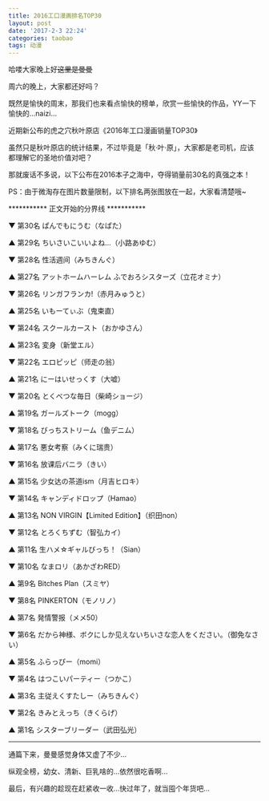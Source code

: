 ```yaml
---
title: 2016工口漫画排名TOP30
layout: post
date: '2017-2-3 22:24'
categories: taobao
tags: 动漫
---
```

哈喽大家晚上好~~这里是曼曼~~

周六的晚上，大家都还好吗？

既然是愉快的周末，那我们也来看点愉快的榜单，欣赏一些愉快的作品，YY一下愉快的...naizi...


近期新公布的虎之穴秋叶原店《2016年工口漫画销量TOP30》

虽然只是秋叶原店的统计结果，不过毕竟是「秋·叶·原」，大家都是老司机，应该都理解它的圣地价值对吧？

那就废话不多说，以下公布在2016本子之海中，夺得销量前30名的真强之本！

PS：由于微淘存在图片数量限制，以下排名两张图放在一起，大家看清楚哦~

*********** 正文开始的分界线 ***********

▼ 第30名 ぱんでもにうむ（なぱた）


▲ 第29名 ちいさいこいいよね…（小路あゆむ）

▼ 第28名 性活週间（みちきんぐ）


▲ 第27名 アットホームハーレム ふでおろシスターズ（立花オミナ）

▼ 第26名 リンガフランカ!（赤月みゅうと）


▲ 第25名 いもーてぃぶ（鬼束直）

▼ 第24名 スクールカースト（おかゆさん）


▲ 第23名 変身（新堂エル）

▼ 第22名 エロピッピ（师走の翁）


▲ 第21名 にーはいせっくす（大嘘）

▼ 第20名 とくべつな毎日（柴崎ショージ）


▲ 第19名 ガールズトーク（mogg）

▼ 第18名 びっちストリーム（鱼デニム）


▲ 第17名 悪女考察（みくに瑞贵）

▼ 第16名 放课后バニラ（きい）


▲ 第15名 少女达の茶道ism（月吉ヒロキ）

▼ 第14名 キャンディドロップ（Hamao）


▲ 第13名 NON VIRGIN【Limited Edition】（织田non）

▼ 第12名 とろくちずむ（智弘カイ）


▲ 第11名 生ハメ☆ギャルびっち！（Sian）

▼ 第10名 なまロリ（あかざわRED）


▲ 第9名 Bitches Plan（スミヤ）

▼ 第8名 PINKERTON（モノリノ）


▲ 第7名 発情警报（メメ50）

▼ 第6名 だから神様、ボクにしか见えないちいさな恋人をください。（御免なさい）


▲ 第5名 ふらっぴー（momi）

▼ 第4名 はつこいパーティー（つかこ）


▲ 第3名 主従えくすたしー（みちきんぐ）

▼ 第2名 きみとえっち（きくらげ）


▲ 第1名 シスターブリーダー（武田弘光）

*************************************

通篇下来，曼曼感觉身体又虚了不少...

纵观全榜，幼女、清新、巨乳啥的...依然很吃香啊...

最后，有兴趣的趁现在赶紧收一收...快过年了，就当囤个年货吧...
